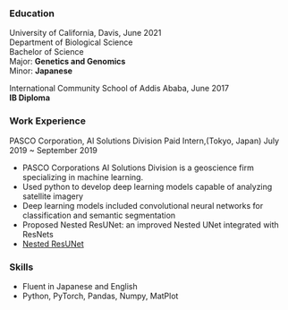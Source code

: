 ### Education
University of California, Davis, June 2021  
Department of Biological Science  
Bachelor of Science  
Major: **Genetics and Genomics**  
Minor: **Japanese**  

International Community School of Addis Ababa, June 2017  
**IB Diploma**

### Work Experience
PASCO Corporation, AI Solutions Division Paid Intern,(Tokyo, Japan) July 2019 ~ September 2019
* PASCO Corporations AI Solutions Division is a geoscience firm specializing in machine learning.
* Used python to develop deep learning models capable of analyzing satellite imagery
* Deep learning models included convolutional neural networks for classification and semantic segmentation
* Proposed Nested ResUNet: an improved Nested UNet integrated with ResNets
* [Nested ResUNet](https://github.com/wycummings/Building_Detection)

### Skills
* Fluent in Japanese and English
* Python, PyTorch, Pandas, Numpy, MatPlot
